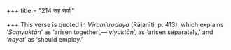 +++
title = "214 सह सर्वाः"

+++
This verse is quoted in *Vīramitrodaya* (Rājanīti, p. 413), which
explains ‘*Saṃyuktān*’ as ‘arisen together’,—‘*viyuktān*’, as ‘arisen
separately,’ and ‘*nayet*’ as ‘should employ.’
